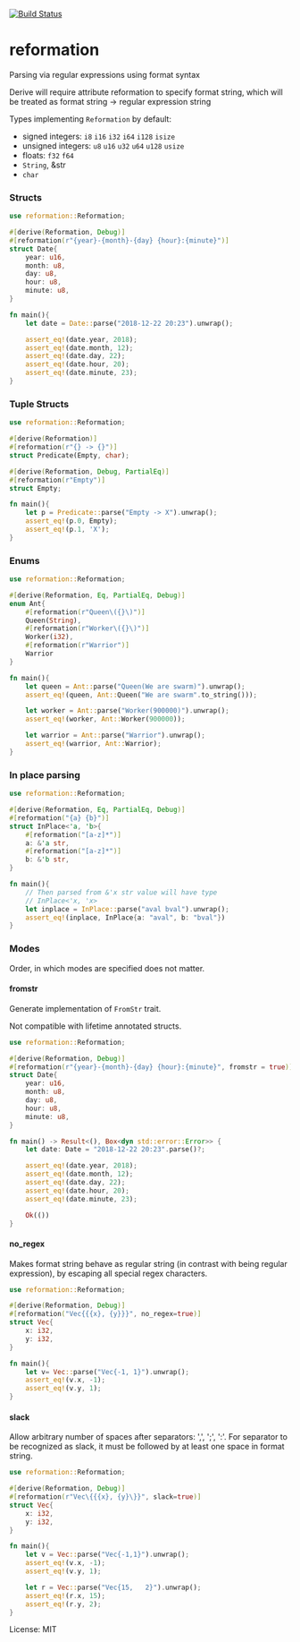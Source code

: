 [![Build Status](https://travis-ci.org/hukumka/reformation.svg?branch=master)](https://travis-ci.org/hukumka/reformation)

# reformation

Parsing via regular expressions using format syntax

Derive will require attribute reformation to specify format string,
which will be treated as format string -> regular expression string

Types implementing `Reformation` by default:

+ signed integers: `i8` `i16` `i32` `i64` `i128` `isize`
+ unsigned integers: `u8` `u16` `u32` `u64` `u128` `usize`
+ floats: `f32` `f64`
+ `String`, &str
+ `char`

### Structs

```rust
use reformation::Reformation;

#[derive(Reformation, Debug)]
#[reformation(r"{year}-{month}-{day} {hour}:{minute}")]
struct Date{
    year: u16,
    month: u8,
    day: u8,
    hour: u8,
    minute: u8,
}

fn main(){
    let date = Date::parse("2018-12-22 20:23").unwrap();

    assert_eq!(date.year, 2018);
    assert_eq!(date.month, 12);
    assert_eq!(date.day, 22);
    assert_eq!(date.hour, 20);
    assert_eq!(date.minute, 23);
}
```

### Tuple Structs

```rust
use reformation::Reformation;

#[derive(Reformation)]
#[reformation(r"{} -> {}")]
struct Predicate(Empty, char);

#[derive(Reformation, Debug, PartialEq)]
#[reformation(r"Empty")]
struct Empty;

fn main(){
    let p = Predicate::parse("Empty -> X").unwrap();
    assert_eq!(p.0, Empty);
    assert_eq!(p.1, 'X');
}
```

### Enums
```rust
use reformation::Reformation;

#[derive(Reformation, Eq, PartialEq, Debug)]
enum Ant{
    #[reformation(r"Queen\({}\)")]
    Queen(String),
    #[reformation(r"Worker\({}\)")]
    Worker(i32),
    #[reformation(r"Warrior")]
    Warrior
}

fn main(){
    let queen = Ant::parse("Queen(We are swarm)").unwrap();
    assert_eq!(queen, Ant::Queen("We are swarm".to_string()));

    let worker = Ant::parse("Worker(900000)").unwrap();
    assert_eq!(worker, Ant::Worker(900000));

    let warrior = Ant::parse("Warrior").unwrap();
    assert_eq!(warrior, Ant::Warrior);
}
```

### In place parsing
```rust
use reformation::Reformation;

#[derive(Reformation, Eq, PartialEq, Debug)]
#[reformation("{a} {b}")]
struct InPlace<'a, 'b>{
    #[reformation("[a-z]*")]
    a: &'a str,
    #[reformation("[a-z]*")]
    b: &'b str,
}

fn main(){
    // Then parsed from &'x str value will have type
    // InPlace<'x, 'x>
    let inplace = InPlace::parse("aval bval").unwrap();
    assert_eq!(inplace, InPlace{a: "aval", b: "bval"})
}
```

### Modes

Order, in which modes are specified does not matter.

#### fromstr

Generate implementation of `FromStr` trait. 

Not compatible with lifetime annotated structs.

```rust
use reformation::Reformation;

#[derive(Reformation, Debug)]
#[reformation(r"{year}-{month}-{day} {hour}:{minute}", fromstr = true)]
struct Date{
    year: u16,
    month: u8,
    day: u8,
    hour: u8,
    minute: u8,
}

fn main() -> Result<(), Box<dyn std::error::Error>> {
    let date: Date = "2018-12-22 20:23".parse()?;

    assert_eq!(date.year, 2018);
    assert_eq!(date.month, 12);
    assert_eq!(date.day, 22);
    assert_eq!(date.hour, 20);
    assert_eq!(date.minute, 23);

    Ok(())
}
```

#### no_regex

Makes format string behave as regular string (in contrast with being regular expression),
by escaping all special regex characters.

```rust
use reformation::Reformation;

#[derive(Reformation, Debug)]
#[reformation("Vec{{{x}, {y}}}", no_regex=true)]
struct Vec{
    x: i32,
    y: i32,
}

fn main(){
    let v= Vec::parse("Vec{-1, 1}").unwrap();
    assert_eq!(v.x, -1);
    assert_eq!(v.y, 1);
}
```

#### slack

Allow arbitrary number of spaces after separators: ',', ';', ':'. For separator to be recognized
as slack, it must be followed by at least one space in format string.

```rust
use reformation::Reformation;

#[derive(Reformation, Debug)]
#[reformation(r"Vec\{{{x}, {y}\}}", slack=true)]
struct Vec{
    x: i32,
    y: i32,
}

fn main(){
    let v = Vec::parse("Vec{-1,1}").unwrap();
    assert_eq!(v.x, -1);
    assert_eq!(v.y, 1);

    let r = Vec::parse("Vec{15,   2}").unwrap();
    assert_eq!(r.x, 15);
    assert_eq!(r.y, 2);
}
```

License: MIT
